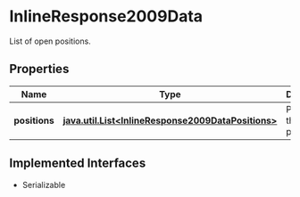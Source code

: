

# InlineResponse2009Data

List of open positions.

## Properties

Name | Type | Description | Notes
------------ | ------------- | ------------- | -------------
**positions** | [**java.util.List&lt;InlineResponse2009DataPositions&gt;**](InlineResponse2009DataPositions.md) | Positions of the portfolio. |  [optional]


## Implemented Interfaces

* Serializable


